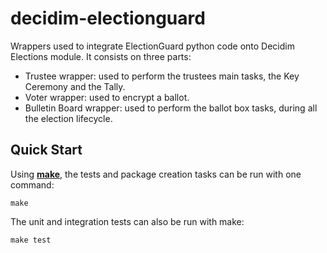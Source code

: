 # decidim-electionguard

Wrappers used to integrate ElectionGuard python code onto Decidim Elections module. It consists on three parts:

* Trustee wrapper: used to perform the trustees main tasks, the Key Ceremony and the Tally.
* Voter wrapper: used to encrypt a ballot.
* Bulletin Board wrapper: used to perform the ballot box tasks, during all the election lifecycle.

## Quick Start

Using [**make**](https://www.gnu.org/software/make/manual/make.html), the tests and package creation tasks can be run with one command:

```
make
```

The unit and integration tests can also be run with make:

```
make test
```
